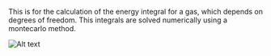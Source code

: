 This is for the calculation of the energy integral for a gas, which depends on degrees of freedom. This integrals are solved numerically using a montecarlo method.

![Alt text](https://github.com/Je1kf/Montecarlo-Equipartition-Theorem/Energia/EquiEner.png?raw=true)
